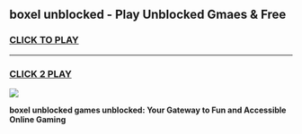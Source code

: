 
## boxel unblocked - Play Unblocked Gmaes & Free
<h3>
<a href="https://news.freeplayer.one?title=boxel_unblocked&ref=23F">CLICK TO PLAY</a></h3>
<hr>

<h3>
<a href="https://news.freeplayer.one?title=boxel_unblocked&ref=23F">CLICK 2 PLAY</a>
  
</h3>

<a href="https://news.freeplayer.one?title=boxel_unblocked&ref=23F/"><img src="https://clearcache.store/games.png"></a>


**boxel unblocked games unblocked: Your Gateway to Fun and Accessible Online Gaming**
